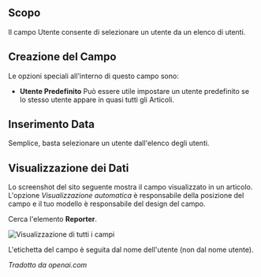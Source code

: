 <!-- Filename: J3.x:Adding_custom_fields/User_Field / Display title: Campo Utente -->

## Scopo

Il campo Utente consente di selezionare un utente da un elenco di utenti.

## Creazione del Campo

Le opzioni speciali all'interno di questo campo sono:

- **Utente Predefinito** Può essere utile impostare un utente predefinito se lo stesso utente appare in quasi tutti gli Articoli.

## Inserimento Data

Semplice, basta selezionare un utente dall'elenco degli utenti.


## Visualizzazione dei Dati

Lo screenshot del sito seguente mostra il campo visualizzato in un articolo. L'opzione *Visualizzazione automatica* è responsabile della posizione del campo e il tuo modello è responsabile del design del campo.

Cerca l'elemento **Reporter**.

![Visualizzazione di tutti i campi](../../../en/images/fields/fields-display.png "Visualizzazione dei campi")

L'etichetta del campo è seguita dal nome dell'utente (non dal nome utente).

*Tradotto da openai.com*

